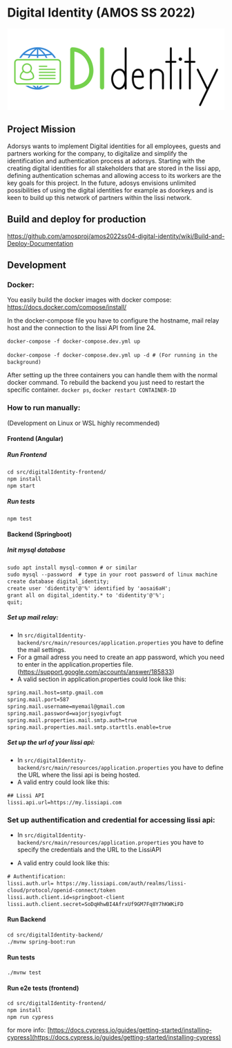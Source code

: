 # Digital Identity (AMOS SS 2022)

![team logo](https://raw.githubusercontent.com/amosproj/amos2022ss04-digital-identity/main/Deliverables/sprint-01/logo/DIdentity_transparent_black.png)

## Project Mission

Adorsys wants to implement Digital identities for all employees, guests and partners working for the company,
to digitalize and simplify the identification and authentication process at adorsys.
Starting with the creating digital identities for all stakeholders that are stored in the lissi app,
defining authentication schemas and allowing access to its workers are the key
goals for this project. In the future, adosys envisions unlimited possibilities
of using the digital identities for example as doorkeys and is keen to build
up this network of partners within the lissi network.

## Build and deploy for production

<https://github.com/amosproj/amos2022ss04-digital-identity/wiki/Build-and-Deploy-Documentation>



## Development

### Docker:

You easily build the docker images with docker compose: <https://docs.docker.com/compose/install/>

In the docker-compose file you have to configure the hostname, mail relay host and the connection to the lissi API from line 24.

```
docker-compose -f docker-compose.dev.yml up

docker-compose -f docker-compose.dev.yml up -d # (For running in the background)
```

After setting up the three containers you can handle them with the normal docker command.
To rebuild the backend you just need to restart the specific container. `docker ps`, `docker restart CONTAINER-ID`

### How to run manually:

(Development on Linux or WSL highly recommended)

#### Frontend (Angular)

##### Run Frontend

```
cd src/digitalIdentity-frontend/
npm install
npm start
```

##### Run tests

```
npm test
```

#### Backend (Springboot)

##### Init mysql database

```
sudo apt install mysql-common # or similar
sudo mysql --password  # type in your root password of linux machine
create database digital_identity;
create user 'didentity'@'%' identified by 'aosai6aH';
grant all on digital_identity.* to 'didentity'@'%';
quit;
```

##### Set up mail relay:

- In `src/digitalIdentity-backend/src/main/resources/application.properties` you have to define the mail settings.
- For a gmail adress you need to create an app password, which you need to enter in the application.properties file. (<https://support.google.com/accounts/answer/185833>)
- A valid section in application.properties could look like this:

```
spring.mail.host=smtp.gmail.com
spring.mail.port=587
spring.mail.username=myemail@gmail.com
spring.mail.password=wajorjsyogivfugt
spring.mail.properties.mail.smtp.auth=true
spring.mail.properties.mail.smtp.starttls.enable=true
```

##### Set up the url of your lissi api:

- In `src/digitalIdentity-backend/src/main/resources/application.properties` you have to define the URL where the lissi api is being hosted.
- A valid entry could look like this:

```
## Lissi API
lissi.api.url=https://my.lissiapi.com
```

### Set up authentification and credential for accessing lissi api:

- In `src/digitalIdentity-backend/src/main/resources/application.properties` you have to specify the credentials and the URL to the LissiAPI

- A valid entry could look like this:

```
# Authentification:
lissi.auth.url= https://my.lissiapi.com/auth/realms/lissi-cloud/protocol/openid-connect/token
lissi.auth.client.id=springboot-client
lissi.auth.client.secret=SoDqHhwBI4AfrxUf9GM7Fq8Y7hKWKiFD
```

#### Run Backend

```
cd src/digitalIdentity-backend/
./mvnw spring-boot:run
```

#### Run tests

```
./mvnw test
```

#### Run e2e tests (frontend)

```
cd src/digitalIdentity-frontend/
npm install
npm run cypress
```

for more info: [https://docs.cypress.io/guides/getting-started/installing-cypress](https://docs.cypress.io/guides/getting-started/installing-cypress)
